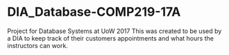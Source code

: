 # DIA_Database-COMP219-17A
Project for Database Systems at UoW 2017
This was created to be used by a DIA to keep track of their customers appointments and what hours the instructors can work.
